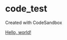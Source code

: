 # code_test
Created with CodeSandbox

<a href="https://namishkhanna.github.io/newtab/?url=https://www.google.com">Hello, world!</a>
